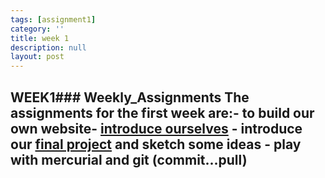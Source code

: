 ```yaml
---
tags: [assignment1]
category: ''
title: week 1
description: null
layout: post
---
```

## WEEK1### Weekly_Assignments The assignments for the first week are:- to build our own website- [introduce ourselves]({{site.baseurl}}/resume) - introduce our [final project]({{site.baseurl}}/projects) and sketch some ideas - play with mercurial and git (commit...pull)